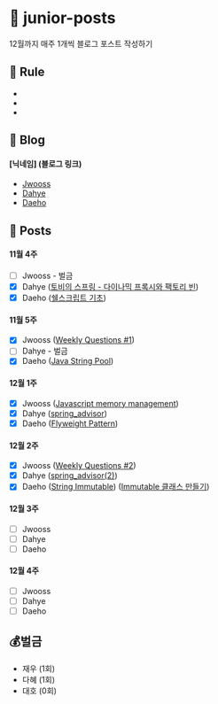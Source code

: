 # :post_office: junior-posts
12월까지 매주 1개씩 블로그 포스트 작성하기

## :hammer: Rule

-
-
-

## :page_with_curl: Blog
#### [닉네임] (블로그 링크)
- [Jwooss](https://jwooss.github.io) 
- [Dahye](https://kimdahyeee.github.io/) 
- [Daeho]() 

## :pushpin: Posts

#### 11월 4주
- [ ] Jwooss - 벌금
- [X] Dahye ([토비의 스프링 - 다이나믹 프록시와 팩토리 빈](https://kimdahyeee.github.io/dynamicproxy_and_factory_bean/))
- [X] Daeho ([쉘스크립트 기초](https://daehoho.github.io/2018-11-23/Shell-Script-%EB%B0%B0%EC%9A%B0%EA%B8%B0(1)/))

#### 11월 5주
- [X] Jwooss ([Weekly Questions #1](https://jwooss.github.io/2018-11-26-Weekly-Questions-1/))
- [ ] Dahye - 벌금
- [X] Daeho ([Java String Pool](https://daehoho.github.io/2018-12-03/JAVA-String-Pool/))

#### 12월 1주
- [X] Jwooss ([Javascript memory management](https://jwooss.github.io/document/2018-12-09-Javasciprt-Memory-Management/))
- [X] Dahye ([spring_advisor](https://kimdahyeee.github.io/advisor(1)/))
- [X] Daeho ([Flyweight Pattern](https://daehoho.github.io/2018-12-09/Design-Pattern-Flyweight-Pattern/))

#### 12월 2주
- [X] Jwooss ([Weekly Questions #2](https://jwooss.github.io/wq/2018-11-29-Weekly-Questions-2/))
- [X] Dahye ([spring_advisor(2)](https://kimdahyeee.github.io/advisor(2)/))
- [X] Daeho ([String Immutable](https://daehoho.github.io/2018-12-09/JAVA-String%EC%9D%B4-Immutable,-final%EC%9D%B8-%EC%9D%B4%EC%9C%A0/)) ([Immutable 클래스 만들기](https://daehoho.github.io/2018-12-15/JAVA-Immutable-%ED%81%B4%EB%9E%98%EC%8A%A4-%EB%A7%8C%EB%93%A4%EC%96%B4%EB%B3%B4%EA%B8%B0/))

#### 12월 3주
- [ ] Jwooss
- [ ] Dahye
- [ ] Daeho

#### 12월 4주
- [ ] Jwooss
- [ ] Dahye
- [ ] Daeho

## 💰벌금
- 재우 (1회)
- 다혜 (1회)
- 대호 (0회)

